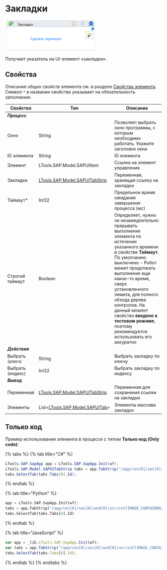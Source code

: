 # Закладки

![](<../../../.gitbook/assets/image (385).png>)

Получает указатель на UI-элемент «закладки».

## Свойства
Описание общих свойств элемента см. в разделе [Свойства элемента](https://docs.primo-rpa.ru/primo-rpa/primo-studio/process/elements#svoistva-elementa).\
Символ `*` в названии свойства указывает на обязательность заполнения.

| Свойство         | Тип                                                          | Описание                                           |
| ---------------- | ------------------------------------------------------------ | -------------------------------------------------- |
| ***Процесс***  | | |
| Окно             | String                     | Позволяет выбрать окно программы, с которым необходимо работать. Укажите заголовок окна |
| ID элемента      | String                                                       | ID элемента                                        |
| Элемент          | LTools.SAP.Model.SAPUIItem                                   | Ссылка на элемент управления                       |
| Закладки         | [LTools.SAP.Model.SAPUITabStrip](datatypes/sapuitabstrip.md) | Переменная, хранящая ссылку на закладки            |
| Таймаут\*        | Int32                                                        | Предельное время ожидания завершения процесса (мс) |
| Строгий таймаут  | Boolean                              | Определяет, нужно ли незамедлительно прерывать выполнение элемента по истечении указанного времени в свойстве **Таймаут**. По умолчанию выключено - Робот может продолжать выполнение еще какое-то время, сверх установленного лимита, для полного обхода дерева контролов. На данный момент свойство **введено в тестовом режиме**, поэтому рекомендуется использовать его аккуратно |
| ***Действия***  | | |
| Выбрать (ключ)   | String                                                       | Выбрать закладку по ключу                          |
| Выбрать (индекс) | Int32                                                        | Выбрать закладку по индексу                        |
| ***Вывод***  | | |
| Переменная       | [LTools.SAP.Model.SAPUITabStrip](datatypes/sapuitabstrip.md) | Переменная для сохранения ссылки на закладки       |
| Элементы         | List<[LTools.SAP.Model.SAPUITab](datatypes/sapuitab.md)>     | Элементы массива закладок                          |


## Только код
Пример использования элемента в процессе с типом **Только код (Only code)**:

{% tabs %}
{% tab title="C#" %}
```csharp
LTools.SAP.SapApp app = LTools.SAP.SapApp.Init(wf);
LTools.SAP.Model.SAPUITabStrip tabs = app.TabStrip("/app/con[0]/ses[0]/wnd[0]/usr/cntlIMAGE_CONTAINER/shellcont/shell/shellcont[0]/shell");
tabs.SelectTab(tabs.Tabs[0].Id);
```
{% endtab %}

{% tab title="Python" %}
```python
app = LTools.SAP.SapApp.Init(wf);
tabs = app.TabStrip("/app/con[0]/ses[0]/wnd[0]/usr/cntlIMAGE_CONTAINER/shellcont/shell/shellcont[0]/shell")
tabs.SelectTab(tabs.Tabs[0].Id)
```
{% endtab %}

{% tab title="JavaScript" %}
```javascript
var app = _lib.LTools.SAP.SapApp.Init(wf);		
var tabs = app.TabStrip("/app/con[0]/ses[0]/wnd[0]/usr/cntlIMAGE_CONTAINER/shellcont/shell/shellcont[0]/shell");
tabs.SelectTab(tabs.Tabs[0].Id);
```
{% endtab %}
{% endtabs %}

